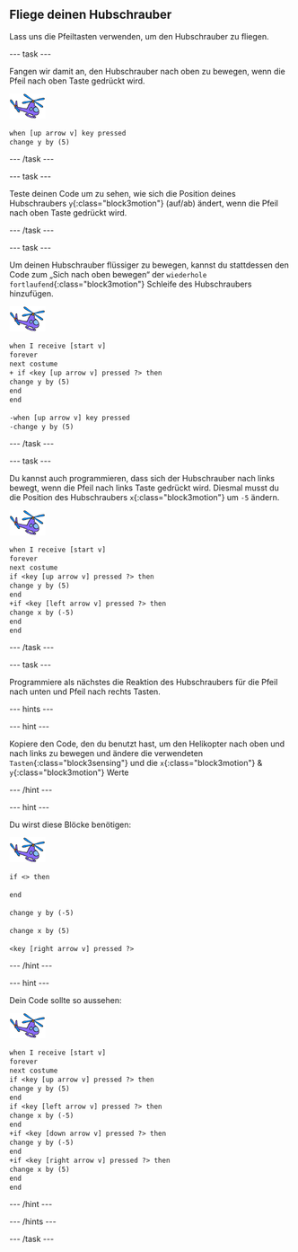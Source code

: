 ## Fliege deinen Hubschrauber

Lass uns die Pfeiltasten verwenden, um den Hubschrauber zu fliegen.

--- task ---

Fangen wir damit an, den Hubschrauber nach oben zu bewegen, wenn die Pfeil nach oben Taste gedrückt wird.

![Hubschrauber Sprite](images/helicopter-sprite.png)

```blocks3
when [up arrow v] key pressed
change y by (5)
```

--- /task ---

--- task ---

Teste deinen Code um zu sehen, wie sich die Position deines Hubschraubers `y`{:class="block3motion"} (auf/ab) ändert, wenn die Pfeil nach oben Taste gedrückt wird.

--- /task ---

--- task ---

Um deinen Hubschrauber flüssiger zu bewegen, kannst du stattdessen den Code zum „Sich nach oben bewegen“ der `wiederhole fortlaufend`{:class="block3motion"} Schleife des Hubschraubers hinzufügen.

![Hubschrauber Sprite](images/helicopter-sprite.png)

```blocks3
when I receive [start v]
forever
next costume
+ if <key [up arrow v] pressed ?> then
change y by (5)
end
end

-when [up arrow v] key pressed
-change y by (5)
```

--- /task ---

--- task ---

Du kannst auch programmieren, dass sich der Hubschrauber nach links bewegt, wenn die Pfeil nach links Taste gedrückt wird. Diesmal musst du die Position des Hubschraubers `x`{:class="block3motion"} um `-5` ändern.

![Hubschrauber Sprite](images/helicopter-sprite.png)

```blocks3
when I receive [start v]
forever
next costume
if <key [up arrow v] pressed ?> then
change y by (5)
end
+if <key [left arrow v] pressed ?> then
change x by (-5)
end
end
```

--- /task ---

--- task ---

Programmiere als nächstes die Reaktion des Hubschraubers für die Pfeil nach unten und Pfeil nach rechts Tasten.

--- hints ---

--- hint ---

Kopiere den Code, den du benutzt hast, um den Helikopter nach oben und nach links zu bewegen und ändere die verwendeten `Tasten`{:class="block3sensing"} und die `x`{:class="block3motion"} & `y`{:class="block3motion"} Werte

--- /hint ---

--- hint ---

Du wirst diese Blöcke benötigen:

![Hubschrauber Sprite](images/helicopter-sprite.png)

```blocks3
if <> then

end

change y by (-5)

change x by (5)

<key [right arrow v] pressed ?>
```

--- /hint ---

--- hint ---

Dein Code sollte so aussehen:

![Hubschrauber Sprite](images/helicopter-sprite.png)

```blocks3
when I receive [start v]
forever
next costume
if <key [up arrow v] pressed ?> then
change y by (5)
end
if <key [left arrow v] pressed ?> then
change x by (-5)
end
+if <key [down arrow v] pressed ?> then
change y by (-5)
end
+if <key [right arrow v] pressed ?> then
change x by (5)
end
end
```

--- /hint ---

--- /hints ---

--- /task ---
